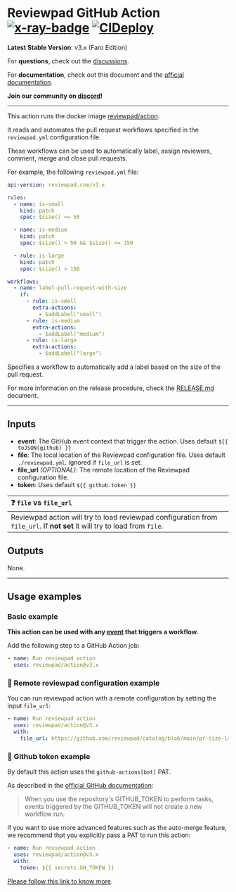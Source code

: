 # Reviewpad GitHub Action [![x-ray-badge](https://img.shields.io/badge/Time%20to%20Merge-Strong%20team-ee9b00?link=https://xray.reviewpad.com/analysis?repository=https%3A%2F%2Fgithub.com%2Freviewpad%2Faction&style=plastic.svg)](https://xray.reviewpad.com/analysis?repository=https%3A%2F%2Fgithub.com%2Freviewpad%2Faction) [![CIDeploy](https://github.com/reviewpad/action/actions/workflows/cideploy.yml/badge.svg)](https://github.com/reviewpad/action/actions/workflows/cideploy.yml)

**Latest Stable Version**: v3.x (Faro Edition)

For **questions**, check out the [discussions](https://github.com/reviewpad/reviewpad/discussions).

For **documentation**, check out this document and the [official documentation](https://docs.reviewpad.com).

**Join our community on [discord](https://reviewpad.com/discord)!**

____

This action runs the docker image [reviewpad/action](https://hub.docker.com/repository/docker/reviewpad/action).

It reads and automates the pull request workflows specified in the `reviewpad.yml` configuration file.

These workflows can be used to automatically label, assign reviewers, comment, merge and close pull requests.

For example, the following `reviewpad.yml` file:

```yaml
api-version: reviewpad.com/v3.x

rules:
  - name: is-small
    kind: patch
    spec: $size() <= 50

  - name: is-medium
    kind: patch
    spec: $size() > 50 && $size() <= 150

  - rule: is-large
    kind: patch
    spec: $size() > 150

workflows:
  - name: label-pull-request-with-size
    if:
      - rule: is-small
        extra-actions:
          - $addLabel("small")
      - rule: is-medium
        extra-actions:
          - $addLabel("medium")
      - rule: is-large
        extra-actions:
          - $addLabel("large")
```

Specifies a workflow to automatically add a label based on the size of the pull request.

For more information on the release procedure, check the [RELEASE.md](./RELEASE.md) document.

____

## Inputs

- **event**: The GitHub event context that trigger the action. Uses default `${{ toJSON(github) }}`
- **file**: The local location of the Reviewpad configuration file. Uses default `./reviewpad.yml`. Ignored if `file_url` is set.
- **file_url** *(OPTIONAL)*: The remote location of the Reviewpad configuration file.
- **token**: Uses default `${{ github.token }}`

| :question: `file` vs `file_url`                                                                                            |
| :------------------------------------------------------------------------------------------------------------------------- |
| Reviewpad action will try to load reviewpad configuration from `file_url`. If **not set** it will try to load from `file`. |

## Outputs

None.

____

## Usage examples

### Basic example

**This action can be used with any [event](https://docs.github.com/en/actions/using-workflows/events-that-trigger-workflows) that triggers a workflow.**

Add the following step to a GitHub Action job:

```yaml
- name: Run reviewpad action
  uses: reviewpad/action@v3.x
```

### :link: Remote reviewpad configuration example

You can run reviewpad action with a remote configuration by setting the input `file_url`:

```yaml
- name: Run reviewpad action
  uses: reviewpad/action@v3.x
  with:
    file_url: https://github.com/reviewpad/catalog/blob/main/pr-size-labelling.yml
```

### :key: Github token example

By default this action uses the `github-actions[bot]` PAT.

As described in the [official GitHub documentation](https://docs.github.com/en/actions/security-guides/automatic-token-authentication#using-the-github_token-in-a-workflow):

> When you use the repository's GITHUB_TOKEN to perform tasks, events triggered by the GITHUB_TOKEN will not create a new workflow run.

If you want to use more advanced features such as the auto-merge feature, we recommend that you explicitly pass a PAT to run this action:

```yaml
- name: Run reviewpad action
  uses: reviewpad/action@v3.x
  with:
    token: ${{ secrets.GH_TOKEN }}
```

[Please follow this link to know more](https://docs.reviewpad.com/docs/github-action-with-github-token).
